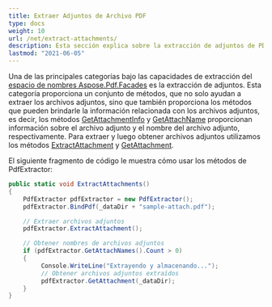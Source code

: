 ```yaml
---
title: Extraer Adjuntos de Archivo PDF
type: docs
weight: 10
url: /net/extract-attachments/
description: Esta sección explica sobre la extracción de adjuntos de PDF con la clase PdfExtractor.
lastmod: "2021-06-05"
---
```


Una de las principales categorías bajo las capacidades de extracción del [espacio de nombres Aspose.Pdf.Facades](https://reference.aspose.com/pdf/net/aspose.pdf.facades) es la extracción de adjuntos. Esta categoría proporciona un conjunto de métodos, que no solo ayudan a extraer los archivos adjuntos, sino que también proporciona los métodos que pueden brindarle la información relacionada con los archivos adjuntos, es decir, los métodos [GetAttachmentInfo](https://reference.aspose.com/pdf/net/aspose.pdf.facades/pdfextractor/methods/getattachmentinfo) y [GetAttachName](https://reference.aspose.com/pdf/net/aspose.pdf.facades/pdfextractor/methods/getattachnames) proporcionan información sobre el archivo adjunto y el nombre del archivo adjunto, respectivamente. Para extraer y luego obtener archivos adjuntos utilizamos los métodos [ExtractAttachment](https://reference.aspose.com/pdf/net/aspose.pdf.facades/pdfextractor/methods/extractattachment) y [GetAttachment](https://reference.aspose.com/pdf/net/aspose.pdf.facades/pdfextractor/methods/getattachment).

El siguiente fragmento de código le muestra cómo usar los métodos de PdfExtractor:

```csharp
public static void ExtractAttachments()
{
    PdfExtractor pdfExtractor = new PdfExtractor();
    pdfExtractor.BindPdf(_dataDir + "sample-attach.pdf");

    // Extraer archivos adjuntos
    pdfExtractor.ExtractAttachment();

    // Obtener nombres de archivos adjuntos
    if (pdfExtractor.GetAttachNames().Count > 0)
    {
         Console.WriteLine("Extrayendo y almacenando...");
         // Obtener archivos adjuntos extraídos
         pdfExtractor.GetAttachment(_dataDir);
    }
}
```